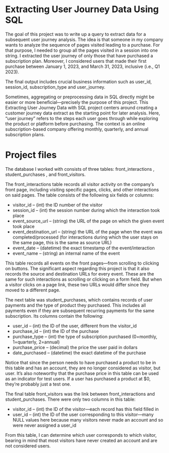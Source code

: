 # Extracting User Journey Data Using SQL

The goal of this project was to write up a query to extract data for a subsequent user journey analysis. The idea is that someone in my company wants to analyze the sequence of pages visited leading to a purchase. For that purpose, I needed to group all the pages visited in a session into one string. I extracted the user journey of only those that have purchased a subscription plan. Moreover, I considered users that made their first purchase between January 1, 2023, and March 31, 2023, inclusive (i.e., Q1 2023).

The final output includes crucial business information such as user_id, session_id, subscription_type and user_journey.

Sometimes, aggregating or preprocessing data in SQL directly might be easier or more beneficial—precisely the purpose of this project. This Extracting User Journey Data with SQL project centers around creating a customer journey data extract as the starting point for later analysis. Here, “user journey” refers to the steps each user goes through while exploring the product or platform before purchasing. The context is an online subscription-based company offering monthly, quarterly, and annual subscription plans.

# Project files

The database I worked with consists of three tables: front_interactions , student_purchases , and front_visitors.

The front_interactions  table records all visitor activity on the company’s front page, including visiting specific pages, clicks, and other interactions on said pages. The table consists of the following six fields or columns:

- visitor_id  – (int) the ID number of the visitor
- session_id  – (int) the session number during which the interaction took place
- event_source_url  – (string) the URL of the page on which the given event took place
- event_destination_url   – (string) the URL of the page when the event was completed/processed (for interactions during which the user stays on the same page, this is the same as source URL)
- event_date   – (datetime) the exact timestamp of the event/interaction
- event_name   – (string) an internal name of the event

This table records all events on the front pages—from scrolling to clicking on buttons. The significant aspect regarding this project is that it also records the source and destination URLs for every event. These are the same for such interactions as scrolling or clicking on a form field. But when a visitor clicks on a page link, these two URLs would differ since they moved to a different page.

The next table was student_purchases, which contains records of user payments and the type of product they purchased. This includes all payments even if they are subsequent recurring payments for the same subscription. Its columns contain the following:

- user_id   – (int) the ID of the user, different from the visitor_id
- purchase_id   – (int) the ID of the purchase
- purchase_type   – (int) the type of subscription purchased (0=monthly, 1=quarterly, 2=annual)
- purchase_price   – (decimal) the price the user paid in dollars
- date_purchased   – (datetime) the exact datetime of the purchase

Notice that since the person needs to have purchased a product to be in this table and has an account, they are no longer considered as visitor, but user. It’s also noteworthy that the purchase price in this table can be used as an indicator for test users. If a user has purchased a product at $0, they’re probably just a test one.

The final table front_visitors was the link between front_interactions and student_purchases. There were only two columns in this table:

- visitor_id   – (int) the ID of the visitor—each record has this field filled in
- user_id   – (int) the ID of the user corresponding to this visitor—many NULL values here because many visitors never made an account and so were never assigned a user_id

From this table, I can determine which user corresponds to which visitor, bearing in mind that most visitors have never created an account and are not considered users.
